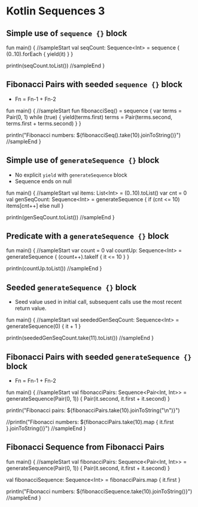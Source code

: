 # Kotlin Sequences 3

## Simple use of `sequence {}` block

<div class="kotlin-code">
fun main() {
//sampleStart
  val seqCount: Sequence&lt;Int> =
    sequence {
      (0..10).forEach { yield(it) }
    }
  
  println(seqCount.toList())
//sampleEnd
}
</div>

## Fibonacci Pairs with seeded `sequence {}` block

* Fn = Fn-1 + Fn-2 

<div class="kotlin-code">
fun main() {
//sampleStart
  fun fibonacciSeq() =
    sequence {
      var terms = Pair(0, 1)
      while (true) {
        yield(terms.first)
        terms = Pair(terms.second, terms.first + terms.second)
      }
    }

  println("Fibonacci numbers: ${fibonacciSeq().take(10).joinToString()}")
//sampleEnd
}
</div>


## Simple use of `generateSequence {}` block

* No explicit `yield` with `generateSequence` block
* Sequence ends on null

<div class="kotlin-code">
fun main() {
//sampleStart
  val items: List&lt;Int> = (0..10).toList()
  var cnt = 0
  val genSeqCount: Sequence&lt;Int> =
    generateSequence {
      if (cnt <= 10) items[cnt++] else null
    }

  println(genSeqCount.toList())
//sampleEnd
}
</div>


## Predicate with a `generateSequence {}` block

<div class="kotlin-code">
fun main() {
//sampleStart
  var count = 0
  val countUp: Sequence&lt;Int> =
    generateSequence {
      (count++).takeIf { it <= 10 }
    }
    
  println(countUp.toList())
//sampleEnd
}
</div>

## Seeded `generateSequence {}` block

* Seed value used in initial call, subsequent calls use the most recent return value.

<div class="kotlin-code">
fun main() {
//sampleStart
  val seededGenSeqCount: Sequence&lt;Int> =
    generateSequence(0) {
      it + 1
    }

  println(seededGenSeqCount.take(11).toList())
//sampleEnd
}
</div>


## Fibonacci Pairs with seeded `generateSequence {}` block

* Fn = Fn-1 + Fn-2 

<div class="kotlin-code">
fun main() {
//sampleStart
  val fibonacciPairs: Sequence&lt;Pair&lt;Int, Int>> =
    generateSequence(Pair(0, 1)) {
      Pair(it.second, it.first + it.second)
    }

  println("Fibonacci pairs: ${fibonacciPairs.take(10).joinToString("\n")}")
  
  //println("Fibonacci numbers: ${fibonacciPairs.take(10).map { it.first }.joinToString()}")
//sampleEnd
}
</div>

## Fibonacci Sequence from Fibonacci Pairs

<div class="kotlin-code">
fun main() {
//sampleStart
  val fibonacciPairs: Sequence&lt;Pair&lt;Int, Int>> =
    generateSequence(Pair(0, 1)) {
      Pair(it.second, it.first + it.second)
    }

  val fibonacciSequence: Sequence&lt;Int> = fibonacciPairs.map { it.first }

  println("Fibonacci numbers: ${fibonacciSequence.take(10).joinToString()}")
//sampleEnd
}
</div>


